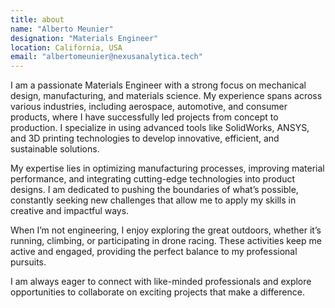 ```yaml
---
title: about
name: "Alberto Meunier"
designation: "Materials Engineer"
location: California, USA
email: "albertomeunier@nexusanalytica.tech"
---
```


I am a passionate Materials Engineer with a strong focus on mechanical design, manufacturing, and materials science. My experience spans across various industries, including aerospace, automotive, and consumer products, where I have successfully led projects from concept to production. I specialize in using advanced tools like SolidWorks, ANSYS, and 3D printing technologies to develop innovative, efficient, and sustainable solutions.

My expertise lies in optimizing manufacturing processes, improving material performance, and integrating cutting-edge technologies into product designs. I am dedicated to pushing the boundaries of what’s possible, constantly seeking new challenges that allow me to apply my skills in creative and impactful ways.

When I’m not engineering, I enjoy exploring the great outdoors, whether it’s running, climbing, or participating in drone racing. These activities keep me active and engaged, providing the perfect balance to my professional pursuits.

I am always eager to connect with like-minded professionals and explore opportunities to collaborate on exciting projects that make a difference.
